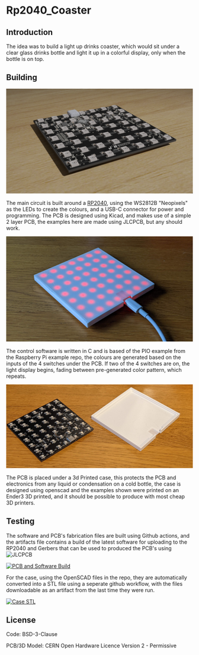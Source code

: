 # Rp2040_Coaster

## Introduction
The idea was to build a light up drinks coaster, which would sit under a clear glass drinks bottle and light it up in a colorful display, only when the bottle is on top. 

## Building 

![Render of the board in Blender](Docs/NeopixelCoaster_Render.png)

The main circuit is built around a [RP2040](https://www.raspberrypi.com/documentation/microcontrollers/rp2040.html), using the WS2812B "Neopixels" as the LEDs to create the colours, and a USB-C connector for power and programming. The PCB is designed using Kicad, and makes use of a simple 2 layer PCB, the examples here are made using JLCPCB, but any should work. 

![Final PCB with case](Docs/NeopixelCoaster_Complete.jpg)

The control software is written in C and is based of the PIO example from the Raspberry Pi example repo, the colours are generated based on the inputs of the 4 switches under the PCB. If two of the 4 switches are on, the light display begins, fading between pre-generated color pattern, which repeats. 

![Final PCB with case](Docs/Neopixel_WithCase.jpg)

The PCB is placed under a 3d Printed case, this protects the PCB and electronics from any liquid or condensation on a cold bottle, the case is designed using openscad and the examples shown were printed on an Ender3 3D printed, and it should be possible to produce with most cheap 3D printers. 

## Testing

The software and PCB's fabrication files are built using Github actions, and the artifacts file contains a build of the latest software for uploading to the RP2040 and Gerbers that can be used to produced the PCB's using ![JLCPCB](https://jlcpcb.com) 

[![PCB and Software Build](https://github.com/jjhorton/Rp2040_Coaster/actions/workflows/build.yml/badge.svg)](https://github.com/jjhorton/Rp2040_Coaster/actions/workflows/build.yml)

For the case, using the OpenSCAD files in the repo, they are automatically converted into a STL file using a seperate github workflow, with the files downloadable as an artifact from the last time they were run. 

[![Case STL](https://github.com/jjhorton/Rp2040_Coaster/actions/workflows/case_stl.yml/badge.svg)](https://github.com/jjhorton/Rp2040_Coaster/actions/workflows/case_stl.yml)

## License 

Code: BSD-3-Clause

PCB/3D Model: CERN Open Hardware Licence Version 2 - Permissive
